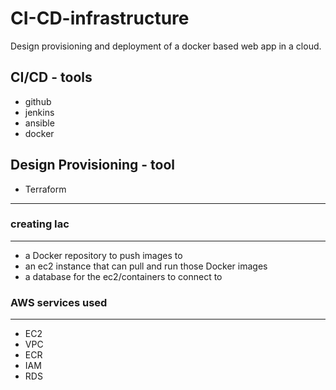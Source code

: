 # CI-CD-infrastructure
Design provisioning and deployment of a docker based web app in a cloud.

## CI/CD - tools
- github
- jenkins
- ansible
- docker

## Design Provisioning - tool
- Terraform
-------

### creating Iac
---------
- a Docker repository to push images to
- an ec2 instance that can pull and run those Docker images
- a database for the ec2/containers to connect to

### AWS services used
-----------
- EC2
- VPC
- ECR
- IAM
- RDS
